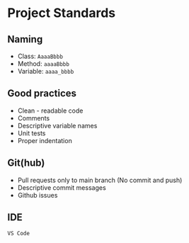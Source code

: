 # Project Standards

## Naming

* Class: `AaaaBbbb`
* Method: `aaaaBbbb`
* Variable: `aaaa_bbbb`

## Good practices

* Clean - readable code
* Comments
* Descriptive variable names
* Unit tests
* Proper indentation

## Git(hub)

* Pull requests only to main branch (No commit and push)
* Descriptive commit messages
* Github issues

## IDE

`VS Code`
